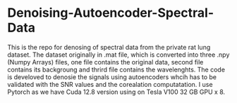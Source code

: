 # Denoising-Autoencoder-Spectral-Data
This is the repo for denosing of spectral data from the private rat lung dataset. The dataset originally in .mat file, which is converted into three .npy (Numpy Arrays) files, one file contains the original data, second file contains its backgroung and thrird file contains the wavelenghts. The code is develoved to denosie the signals using autoencoders whcih has to be validated with the SNR values and the corealation computatation. I use Pytorch as we have Cuda 12.8 version using on Tesla V100 32 GB GPU x 8. 
